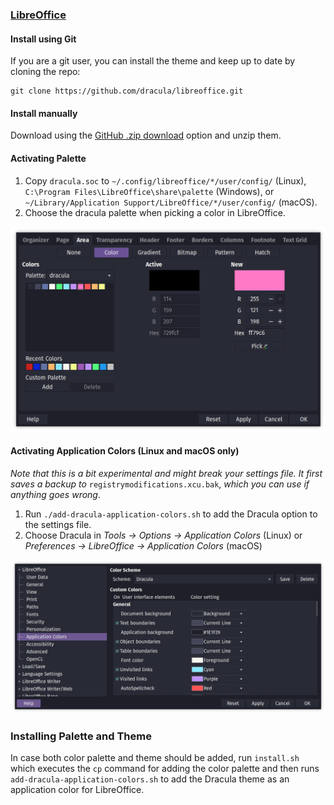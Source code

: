 ### [LibreOffice](https://www.libreoffice.org)

#### Install using Git

If you are a git user, you can install the theme and keep up to date by cloning the repo:

    git clone https://github.com/dracula/libreoffice.git

#### Install manually

Download using the [GitHub .zip download](https://github.com/dracula/libreoffice/archive/master.zip) option and unzip them.

#### Activating Palette

1. Copy `dracula.soc` to `~/.config/libreoffice/*/user/config/` (Linux),
   `C:\Program Files\LibreOffice\share\palette` (Windows), or
   `~/Library/Application Support/LibreOffice/*/user/config/` (macOS).
2. Choose the dracula palette when picking a color in LibreOffice.

![Choosing dracula palette](https://raw.githubusercontent.com/dracula/libreoffice/master/screenshot-palette-menu.png)

#### Activating Application Colors (Linux and macOS only)

*Note that this is a bit experimental and might break your settings file. It
first saves a backup to* `registrymodifications.xcu.bak`, *which you can use if
anything goes wrong*.

1. Run `./add-dracula-application-colors.sh` to add the Dracula option to the
   settings file.
2. Choose Dracula in *Tools -> Options -> Application Colors* (Linux) or
   *Preferences -> LibreOffice -> Application Colors* (macOS)

![Activating Dracula theme](https://raw.githubusercontent.com/dracula/libreoffice/master/screenshot-application-colors.png)

### Installing Palette and Theme

In case both color palette and theme should be added, run `install.sh` which executes the `cp` command for adding the color palette and then runs `add-dracula-application-colors.sh` to add the Dracula theme as an application color for LibreOffice.
